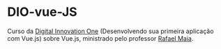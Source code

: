 # DIO-vue-JS
Curso da <a href="https://digitalinnovation.one/sign-in" target="blank">Digital Innovation One</a> (Desenvolvendo sua primeira aplicação com Vue.js) sobre Vue.js, ministrado pelo professor   <a href="https://github.com/rafaelmaiach">Rafael Maia</a>. 
